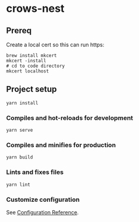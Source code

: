 # crows-nest
## Prereq
Create a local cert so this can run https:
```
brew install mkcert
mkcert -install
# cd to code directory
mkcert localhost
```

## Project setup
```
yarn install
```

### Compiles and hot-reloads for development
```
yarn serve
```

### Compiles and minifies for production
```
yarn build
```

### Lints and fixes files
```
yarn lint
```

### Customize configuration
See [Configuration Reference](https://cli.vuejs.org/config/).

